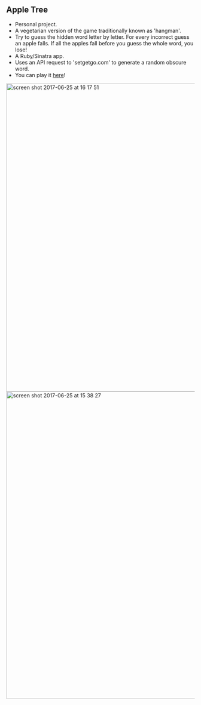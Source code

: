 ## Apple Tree

* Personal project.
* A vegetarian version of the game traditionally known as 'hangman'.
* Try to guess the hidden word letter by letter.  For every incorrect guess an apple falls.  If all the apples fall before you guess the whole word, you lose!
* A Ruby/Sinatra app.
* Uses an API request to 'setgetgo.com' to generate a random obscure word.
* You can play it <a href='http://sample-env.x5bkmmyqkj.us-east-1.elasticbeanstalk.com'>here</a>!

<img width="825" alt="screen shot 2017-06-25 at 16 17 51" src="https://user-images.githubusercontent.com/25392162/27517286-ee50ba70-59c1-11e7-944b-a73d4bdeafd0.png">     

<img width="823" alt="screen shot 2017-06-25 at 15 38 27" src="https://user-images.githubusercontent.com/25392162/27517056-ee916822-59bc-11e7-9cf7-893b949c7a5d.png">
